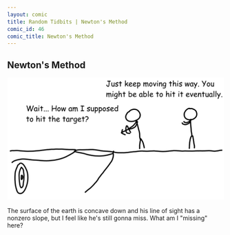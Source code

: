 ```yaml
---
layout: comic
title: Random Tidbits | Newton's Method
comic_id: 46
comic_title: Newton's Method
---
```


## Newton's Method

<img id="img46" src="/assets/images/46.png">

The surface of the earth is concave down and his line of sight has a nonzero slope, but I feel like he's still gonna miss. What am I "missing" here?
